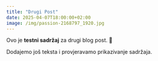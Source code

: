 ```yaml
---
title: "Drugi Post"
date: 2025-04-07T18:00:00+02:00
image: /img/passion-2168797_1920.jpg
---
```


Ovo je **testni sadržaj** za drugi blog post. 🎉

Dodajemo još teksta i provjeravamo prikazivanje sadržaja.
